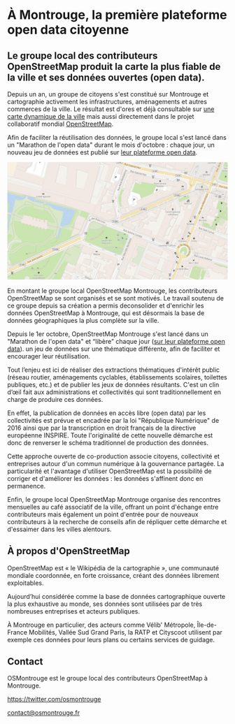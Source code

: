 # À Montrouge, la première plateforme open data citoyenne

## Le groupe local des contributeurs OpenStreetMap produit la carte la plus fiable de la ville et ses données ouvertes (open data).

Depuis un an, un groupe de citoyens s'est constitué sur Montrouge et cartographie activement les infrastructures, aménagements et autres commerces de la ville. Le résultat est d'ores et déjà consultable sur [une carte dynamique de la ville][osmontrouge] mais aussi directement dans le projet collaboratif
mondial [OpenStreetMap][osm].

Afin de faciliter la réutilisation des données, le groupe local s'est lancé dans un "Marathon de l'open
data" durant le mois d'octobre : chaque jour, un nouveau jeu de données est publié sur [leur
plateforme open data][opendata].

![](/images/illustration-communique.jpg)

En montant le groupe local OpenStreetMap Montrouge, les contributeurs OpenStreetMap se sont
organisés et se sont motivés. Le travail soutenu de ce groupe depuis sa création a permis deconsolider et d'enrichir les données OpenStreetMap à Montrouge, qui est désormais la base de
données géographiques la plus complète sur la ville.

Depuis le 1er octobre, OpenStreetMap Montrouge s'est lancé dans un "Marathon de l'open data" et
“libère” chaque jour ([sur leur plateforme open data][opendata]). un jeu de données sur une thématique
différente, afin de faciliter et encourager leur réutilisation.

Tout l’enjeu est ici de réaliser des extractions thématiques d'intérêt public (réseau routier,
aménagements cyclables, établissements scolaires, toilettes publiques, etc.) et de publier les jeux de
données résultants. C'est un clin d’œil fait aux administrations et collectivités qui sont
traditionnellement en charge de produire ces données.

En effet, la publication de données en accès libre (open data) par les collectivités est prévue et
encadrée par la loi "République Numérique" de 2016 ainsi que par la transcription en droit français
de la directive européenne INSPIRE. Toute l'originalité de cette nouvelle démarche est donc de
renverser le schéma traditionnel de production des données.

Cette approche ouverte de co-production associe citoyens, collectivité et entreprises autour d'un
commun numérique à la gouvernance partagée. La particularité et l'avantage d'utiliser
OpenStreetMap est la possibilité de corriger et d'améliorer les données : les données s'affinent donc
en permanence.

Enfin, le groupe local OpenStreetMap Montrouge organise des rencontres mensuelles au café
associatif de la ville, offrant un point d'échange entre contributeurs mais également un point d'entrée
pour de nouveaux contributeurs à la recherche de conseils afin de répliquer cette démarche et
d'essaimer dans les villes alentours.

## À propos d'OpenStreetMap

OpenStreetMap est « le Wikipédia de la cartographie », une communauté mondiale coordonnée, en
forte croissance, créant des données librement exploitables.

Aujourd’hui considérée comme la base de données cartographique ouverte la plus exhaustive au
monde, ses données sont utilisées par de très nombreuses entreprises et acteurs publiques.

À Montrouge en particulier, des acteurs comme Vélib' Métropole, Île-de-France Mobilités, Vallée
Sud Grand Paris, la RATP et Cityscoot utilisent par exemple ces données pour leurs plans ou
certains services de guidage.

## Contact

OSMontrouge est le groupe local des contributeurs OpenStreetMap à Montrouge.

https://twitter.com/osmontrouge

[contact@osmontrouge.fr](mailto:contact@osmontrouge.fr)

[osmontrouge]: http://osmontrouge.fr
[osm]: http://openstreetmap.org
[opendata]: http://data.osmontrouge.fr
